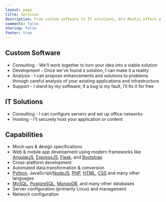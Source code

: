```yaml
---
layout: page
title: Services
description: From custom software to IT solutions, Ars Mentis offers a broad range of services to meet your technology needs.
comments: false
sharing: false
footer: true
---
```


Custom Software
---------------

* Consulting - We'll work together to turn your idea into a viable solution
* Development - Once we've found a solution, I can make it a reality
* Analysis - I can propose enhancements and solutions to problems through careful analysis of your existing applications and infrastructure
* Support - I stand by my software; if a bug is my fault, I’ll fix it for free

IT Solutions
------------

* Consulting - I can configure servers and set up office networks
* Hosting - I'll securely host your application or content

Capabilities
------------

* Mock-ups & design specifications
* Web & mobile app development using modern frameworks like [AngularJS](https://angularjs.org/), [ExpressJS](http://expressjs.com/), [Flask](http://flask.pocoo.org/), and [Bootstrap](http://getbootstrap.com/)
* Cross-platform development
* Automated data transformation & conversion
* [Python](https://www.python.org/), JavaScript/[NodeJS](https://nodejs.org/), [PHP](https://php.net/), [HTML](http://www.w3.org/html/logo/), [CSS](http://www.w3.org/Style/CSS/Overview.en.html) and many other languages
* [MySQL](https://www.mysql.com/), [PostgreSQL](http://www.postgresql.org/), [MongoDB](https://www.mongodb.org/), and many other databases
* Server configuration (primarily Linux) and management
* Network configuration
